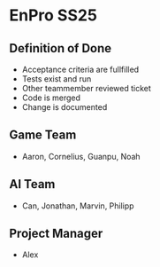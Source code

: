 # EnPro SS25

## Definition of Done
- Acceptance criteria are fullfilled
- Tests exist and run
- Other teammember reviewed ticket
- Code is merged
- Change is documented

## Game Team
- Aaron, Cornelius, Guanpu, Noah

## AI Team
- Can, Jonathan, Marvin, Philipp

## Project Manager
- Alex